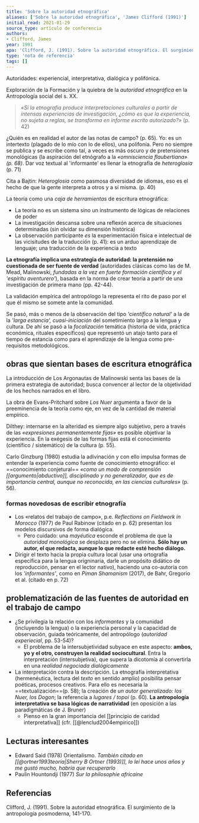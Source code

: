 ```yaml
---
title: 'Sobre la autoridad etnográfica'
aliases: ['Sobre la autoridad etnográfica', 'James Clifford (1991)']
initial_read: 2021-01-29
source_type: artículo de conferencia
authors: 
- Clifford, James
year: 1991
apa: 'Clifford, J. (1991). Sobre la autoridad etnográfica. El surgimiento de la antropología posmoderna, 141-170.'
type: 'nota de referencia'
tags: []
---
```


Autoridades: experiencial, interpretativa, dialógica y polifónica.

Exploración de la Formación y la quiebra de la *autoridad etnográfica* en la Antropología social del s. XX.

>*«Si la etnografia produce interpretaciones culturales a partir de intensas experiencias de investigación, ¿cómo es que la experiencia, no sujeta a reglas, se transforma en informe escrito autorizado?»* (p. 42)

¿Quién es en realidad el autor de las notas de campo? (p. 65). Yo: es un intertexto (plagado de lo mío con lo de ellos), una polifonía. Pero no siempre se publica y se escribe como tal, a veces es más oscuro y de pretensiones monológicas (la aspiración del etnógrafo a la *«omnisciencia flaubertiana» (p. 68)*. Dar voz textual al 'informante' es llenar la etnografía de *heteroglosia* (p. 71)

Cita a Bajtin: *Heteroglosia* como pasmosa diversidad de idiomas, eso es el hecho de que la gente interpreta a otros y a sí misma. (p. 40)

La teoría como una *caja de herramientas* de escritura etnográfica:

- La teoría no es un sistema sino un instrumento de lógicas de relaciones de poder
- La investigación descansa sobre una reflexón acerca de situaciones determinadas (sin olvidar su dimensión histórica)
- La observación participante *es* la experimentación física e intelectual de las vicisitudes de la traducción (p. 41): es un arduo aprendizaje de lenguaje; una traducción de la experiencia a texto

**La etnografía implica una estrategia de autoridad: la pretensión no cuestionada de ser fuente de verdad** (autoridades clásicas como las de M. Mead, Malinowski, *fundadas a la vez en fuerte formación científica y el 'espíritu aventurero'*), basada en la norma de crear teoría a partir de una investigación de primera mano (pp. 42-44).

La validación empírica del antropólogo la representa el rito de paso por el que él mismo se somete ante la comunidad.

Se pasó, más o menos de la observación del tipo *'científico natural'* a la de la *'larga estancia', cuasi-iniciación* del sometimiento largo a la lengua y cultura. De ahí se pasó a la *focalización* temática (historia de vida, práctica económica, rituales específicos) que representó un atajo tanto para el tiempo de estancia como para el aprendizaje de la lengua como pre-requisitos metodológicos.

## obras que sientan bases de escritura etnográfica

La introducción de Los Argonautas de Malinowski senta las bases de la primera estrategia de autoridad; busca convencer al lector de la objetividad de los hechos narrados en el libro.

La obra de Evans-Pritchard sobre *Los Nuer* argumenta a favor de la preeminencia de la teoría como eje, en vez de la cantidad de material empírico.

Dilthey: internarse en la alteridad es siempre algo subjetivo, pero a través de las *«expresiones permanentemente fijas»* es posible objetivar la experiencia. En la exégesis de las formas fijas está el conocimiento (científico / sistemático) de la cultura (p. 55).

Carlo Ginzburg (1980) estudia la adivinación y con ello impulsa formas de entender la experiencia como fuente de conocimiento etnográfico: el ==conocimiento conjetural== *«como un modo de comprensión [[argumento|abductivo]], disciplinado y no generalizador, que es de importancia central, aunque no reconocida, en las ciencias culturales»* (p. 56).

### formas novedosas de escribir etnografía

- Los «relatos del trabajo de campo», p.e. *Reflections on Fieldwork in Morocco* (1977) de Paul Rabinow (citado en p. 62) presentan los modelos discursivos de forma dialógica.
    - Pero cuidado: una *mayéutica* esconde el problema de que la *autoridad monológica* se desplaza pero no se elimina. **Sólo hay un autor, el que redacta, aunque lo que redacte esté hecho diálogo.**
- Dirigir el texto hacia la propia cultura local (usar una ortografía específica para la lengua origninaria, darle un propósito didático de reproducción, pensar en el lector nativo), haciendo una co-autoría con los *'informantes'*, como en *Piman Shamanism* (2017), de Bahr, Gregorio et al. (citado en p. 72)

## problematización de las fuentes de autoridad en el trabajo de campo

- ¿Se privilegia la relación con los *informantes* y la comunidad (incluyendo la lengua) o la experiencia personal y la capacidad de observación, guiada teóricamente, del antropólogo (*autoridad experiecial*, pp. 53-54)?
    - El problema de la intersubjetividad subyace en este aspecto: **ambos, yo y el otro, construyen la realidad sociocultural**. Entra la interpretación (intersubjetiva), que supera la dicotomía al convertirla en una *realidad negociada dialógicamente*
- La interpretación contra la descripción. La etnografía interpretativa (hermenéutica, lectura del *texto* en sentido amplio) posibilita pensar poéticas, procesos creativos. Para ello es necesaria la ==textualización==(p. 58); la creación de *un autor generalizado: los Nuer, los Dogon*; la referencia a *lugares / topoi* (p. 60). **La antropología interpretativa se basa lógicas de narratividad** (en oposición a las paradigmáticas de J. Bruner)
    - Pienso en la gran importancia del [[principio de caridad interpretativa]] (cfr. [[@lenclud2004empirico]])

## Lecturas interesantes

- Edward Said (1978) Orientalismo. *También citado en [[@ortner1993teoria|Sherry B Ortner (1993)]], lo leí hace unos años y me gustó mucho, habría que recuperarlo*
- Paulin Hountondji (1977) *Sur la philosophie africaine*

## Referencias

Clifford, J. (1991). Sobre la autoridad etnográfica. El surgimiento de la antropología posmoderna, 141-170.
